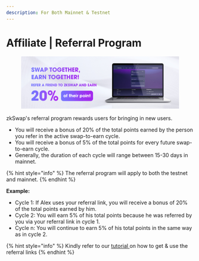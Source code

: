 ```yaml
---
description: For Both Mainnet & Testnet
---
```


# Affiliate | Referral Program

<figure><img src="../.gitbook/assets/image (55).png" alt=""><figcaption></figcaption></figure>

zkSwap's referral program rewards users for bringing in new users.&#x20;

* You will receive a bonus of 20% of the total points earned by the person you refer in the active swap-to-earn cycle.
* You will receive a bonus of 5% of the total points for every future swap-to-earn cycle.
* Generally, the duration of each cycle will range between 15-30 days in mainnet.

{% hint style="info" %}
The referral program will apply to both the testnet and mainnet.
{% endhint %}

**Example:**

* Cycle 1: If Alex uses your referral link, you will receive a bonus of 20% of the total points earned by him.
* Cycle 2: You will earn 5% of his total points because he was referred by you via your referral link in cycle 1.
* Cycle n: You will continue to earn 5% of his total points in the same way as in cycle 2.

{% hint style="info" %}
Kindly refer to our [tutorial ](../get-started/swapboard-tutorial.md#invitation-mission)on how to get & use the referral links
{% endhint %}
